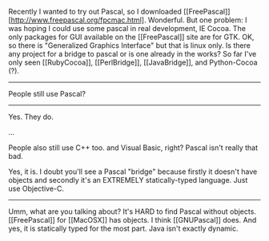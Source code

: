 Recently I wanted to try out Pascal, so I downloaded [[FreePascal]] [http://www.freepascal.org/fpcmac.html].
Wonderful.
But one problem: I was hoping I could use some pascal in real development, IE Cocoa. The only packages for GUI available on the [[FreePascal]] site are for GTK. OK, so there is "Generalized Graphics Interface" but that is linux only.
Is there any project for a bridge to pascal or is one already in the works? So far I've only seen [[RubyCocoa]], [[PerlBridge]], [[JavaBridge]], and Python-Cocoa (?).

----

People still use Pascal?

----

Yes. They do.

...

People also still use C++  too. and Visual Basic, right? Pascal isn't really that bad. 

Yes, it is. I doubt you'll see a Pascal "bridge" because firstly it doesn't have objects and secondly it's an EXTREMELY statically-typed language. Just use Objective-C.

----

Umm, what are you talking about? It's HARD to find Pascal without objects. [[FreePascal]] for [[MacOSX]] has objects. I think [[GNUPascal]] does. 
And yes, it is statically typed for the most part. Java isn't exactly dynamic.